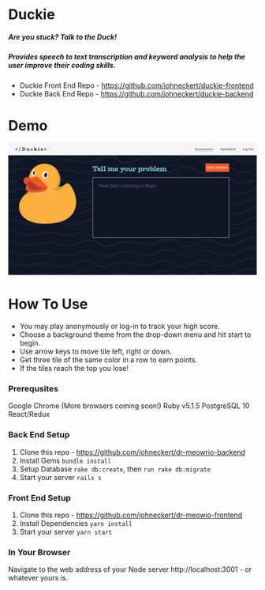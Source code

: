 # Duckie

##### Are you stuck? Talk to the Duck!

##### Provides speech to text transcription and keyword analysis to help the user improve their coding skills.

* Duckie Front End Repo - https://github.com/johneckert/duckie-frontend
* Duckie Back End Repo - https://github.com/johneckert/duckie-backend

# Demo

![Duckie](Duckie.png)

<!-- [Watch Demo on Youtube](https://www.youtube.com/watch?v=https://youtu.be/Dc_FGiS7ZEU) -->

# How To Use

* You may play anonymously or log-in to track your high score.
* Choose a background theme from the drop-down menu and hit start to begin.
* Use arrow keys to move tile left, right or down.
* Get three tile of the same color in a row to earn points.
* If the tiles reach the top you lose!

### Prerequsites

Google Chrome (More browsers coming soon!)
Ruby v5.1.5
PostgreSQL 10
React/Redux

### Back End Setup

1.  Clone this repo - https://github.com/johneckert/dr-meowrio-backend
2.  Install Gems `bundle install`
3.  Setup Database `rake db:create`, then `run rake db:migrate`
4.  Start your server `rails s`

### Front End Setup

1.  Clone this repo - https://github.com/johneckert/dr-meowio-frontend
2.  Install Dependencies `yarn install`
3.  Start your server `yarn start`

### In Your Browser

Navigate to the web address of your Node server http://localhost:3001 - or whatever yours is.
